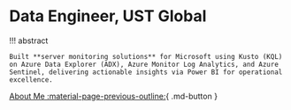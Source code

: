 # Data Engineer, UST Global

!!! abstract

    Built **server monitoring solutions** for Microsoft using Kusto (KQL) on Azure Data Explorer (ADX), Azure Monitor Log Analytics, and Azure Sentinel, delivering actionable insights via Power BI for operational excellence.

[About Me :material-page-previous-outline:](../index.md){ .md-button }